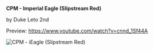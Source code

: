 **CPM - Imperial Eagle (Slipstream Red)**

by Duke Leto 2nd

Preview: https://www.youtube.com/watch?v=cnnd_1Sf44A

![CPM - iEagle (Slipstream Red)](https://user-images.githubusercontent.com/69336657/213715033-30b7691b-d635-471a-a93a-1d9265444ba1.png)
